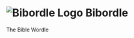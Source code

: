 # ![Bibordle Logo](https://bibordle.web.app/res/raw/favicons/favicon-32x32.png) Bibordle 

The Bible Wordle
